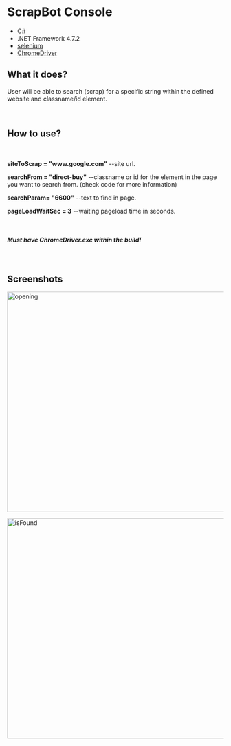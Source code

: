# ScrapBot Console
<div>
<ul>
	<li>C#</li>
	<li>.NET Framework 4.7.2</li>
	<li><a href="https://www.selenium.dev/documentation/">selenium</a></li>
	<li><a href="https://chromedriver.chromium.org/downloads">ChromeDriver</a></li>
	
</ul>
<div>

<div>
<h2>What it does?</h2>
  <p>User will be able to search (scrap) for a specific string within the defined website and classname/id element.</p>
</div>

<br />
  
<div>
  <h2>How to use?</h2>
  <br />
<p><b>siteToScrap = "www.google.com"</b> --site url.</p>
<p><b>searchFrom = "direct-buy"</b> --classname or id for the element in the page you want to search from. (check code for more information)</p>
<p><b>searchParam= "6600"</b> --text to find in page.</p>
<p><b>pageLoadWaitSec = 3</b> --waiting pageload time in seconds.</p>

<br />
<h5>Must have ChromeDriver.exe within the build!</h5>
</div>

<br />

<div>
<h2>Screenshots</h2>
<p>
<a data-flickr-embed="true" href="https://www.flickr.com/photos/55156353@N07/51669702016/in/dateposted-public/" title="opening"><img src="https://live.staticflickr.com/65535/51669702016_e45cfdeec6_b.jpg" width="979" height="512" alt="opening"></a>
</p>
<p>
<a data-flickr-embed="true" href="https://www.flickr.com/photos/55156353@N07/51668905197/in/dateposted-public/" title="isFound"><img src="https://live.staticflickr.com/65535/51668905197_e62cded6f8_b.jpg" width="979" height="512" alt="isFound"></a>
</p>
</div>
